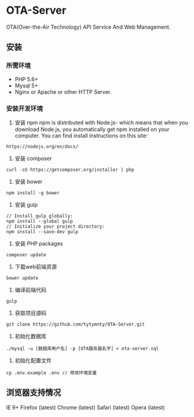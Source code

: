 # OTA-Server
OTA(Over-the-Air Technology) API Service And Web Management.
  
## 安装
  
### 所需环境

* PHP 5.6+
* Mysql 5+
* Nginx or Apache or other HTTP Server.

### 安装开发环境

1. 安装 npm
  npm is distributed with Node.js- which means that when you download Node.js, you automatically get npm installed on your computer. 
  You can find install instructions on this site:
<pre><code>https://nodejs.org/en/docs/</code></pre>

1. 安装 composer
<pre><code>curl -sS https://getcomposer.org/installer | php</code></pre>

1. 安装 bower
<pre><code>npm install -g bower</code></pre>

1. 安装 gulp
<pre><code>// Install gulp globally:
npm install --global gulp
// Initialize your project directory:
npm install --save-dev gulp</code></pre>

1. 安装 PHP packages
<pre><code>composer update</code></pre>

1. 下载web前端资源
<pre><code>bower update</code></pre>

1. 编译前端代码
<pre><code>gulp</code></pre>

1. 获取项目源码
<pre><code>git clone https://github.com/tytymnty/OTA-Server.git</code></pre>

1. 初始化数据库
<pre><code>./mysql -u [数据库用户名] -p [OTA服务器名字] < ota-server.sql</code></pre>

1. 初始化配置文件
<pre><code>cp .env.example .env // 修改环境变量
</code></pre>

## 浏览器支持情况

IE 9+
Firefox (latest)
Chrome (latest)
Safari (latest)
Opera (latest)